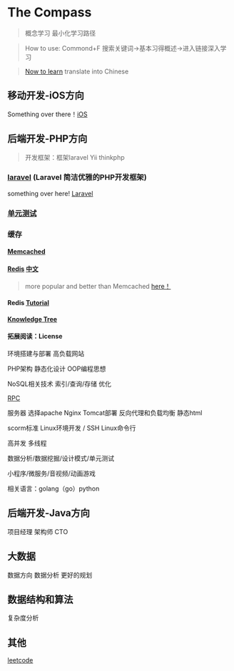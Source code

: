 
The Compass
=======

> 概念学习  最小化学习路径

> How to use: Commond+F 搜索关键词->基本习得概述->进入链接深入学习

> [Now to learn](http://matt.might.net/articles/what-cs-majors-should-know/) translate into Chinese

## 移动开发-iOS方向

  Something over there！[iOS](https://github.com/FLYKingdom/MyCode/blob/master/%E7%A7%BB%E5%8A%A8%E7%AB%AF/iOS.md)

## 后端开发-PHP方向

> 开发框架：框架laravel Yii thinkphp

### [laravel](https://www.golaravel.com/) (Laravel 简洁优雅的PHP开发框架)
  
  something over here! [Laravel](https://github.com/FLYKingdom/MyCode/tree/master/PHP/Laravel.md)
  
### [单元测试](http://www.phpunit.cn/manual/current/zh_cn/installation.html)


### 缓存

  #### [Memcached](http://www.runoob.com/memcached/memcached-tutorial.html)
  
  #### [Redis](https://redis.io/documentation) [中文](http://www.redis.cn/documentation.html)
  
  > more popular and better than Memcached [here！](https://stackoverflow.com/questions/10558465/memcached-vs-redis)
  
  #### Redis [Tutorial](http://try.redis.io/) 
  
  #### [Knowledge Tree](http://www.redis.cn/map.html)
  
  
  #### 拓展阅读：License
  
环境搭建与部署 高负载网站

PHP架构 静态化设计 OOP编程思想

NoSQL相关技术 索引/查询/存储 优化

[RPC](https://github.com/FLYKingdom/MyCode/blob/master/%E6%9E%B6%E6%9E%84%E5%AD%A6%E4%B9%A0/RPC%E6%9E%B6%E6%9E%84%E5%AD%A6%E4%B9%A0%E8%B0%83%E7%A0%94.md)

服务器 选择apache Nginx Tomcat部署 反向代理和负载均衡 静态html

scorm标准 Linux环境开发 / SSH Linux命令行

高并发 多线程

数据分析/数据挖掘/设计模式/单元测试

小程序/微服务/音视频/动画游戏

相关语言：golang（go）python

## 后端开发-Java方向

项目经理 架构师 CTO 

## 大数据

数据方向 数据分析 更好的规划

## 数据结构和算法

复杂度分析

## 其他 

[leetcode](https://leetcode-cn.com/problemset/all/)


